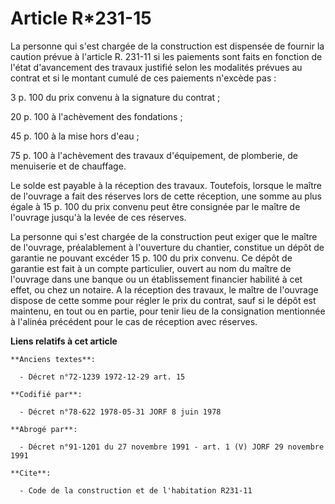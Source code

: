 # Article R*231-15

La personne qui s'est chargée de la construction est dispensée de fournir la caution prévue à l'article R. 231-11 si les
paiements sont faits en fonction de l'état d'avancement des travaux justifié selon les modalités prévues au contrat et si le
montant cumulé de ces paiements n'excède pas :

3 p. 100 du prix convenu à la signature du contrat ;

20 p. 100 à l'achèvement des fondations ;

45 p. 100 à la mise hors d'eau ;

75 p. 100 à l'achèvement des travaux d'équipement, de plomberie, de menuiserie et de chauffage.

Le solde est payable à la réception des travaux. Toutefois, lorsque le maître de l'ouvrage a fait des réserves lors de cette
réception, une somme au plus égale à 15 p. 100 du prix convenu peut être consignée par le maître de l'ouvrage jusqu'à la
levée de ces réserves.

La personne qui s'est chargée de la construction peut exiger que le maître de l'ouvrage, préalablement à l'ouverture du
chantier, constitue un dépôt de garantie ne pouvant excéder 15 p. 100 du prix convenu. Ce dépôt de garantie est fait à un
compte particulier, ouvert au nom du maître de l'ouvrage dans une banque ou un établissement financier habilité à cet effet,
ou chez un notaire. A la réception des travaux, le maître de l'ouvrage dispose de cette somme pour régler le prix du contrat,
sauf si le dépôt est maintenu, en tout ou en partie, pour tenir lieu de la consignation mentionnée à l'alinéa précédent pour
le cas de réception avec réserves.

**Liens relatifs à cet article**

	**Anciens textes**:

	  - Décret n°72-1239 1972-12-29 art. 15

	**Codifié par**:

	  - Décret n°78-622 1978-05-31 JORF 8 juin 1978

	**Abrogé par**:

	  - Décret n°91-1201 du 27 novembre 1991 - art. 1 (V) JORF 29 novembre 1991

	**Cite**:

	  - Code de la construction et de l'habitation R231-11
